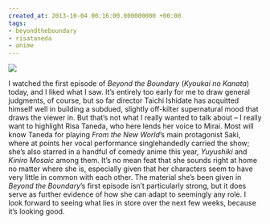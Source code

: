 ```yaml
---
created_at: 2013-10-04 00:16:00.000000000 +00:00
tags:
- beyondtheboundary
- risataneda
- anime
---
```


![](/blog/media/tumblr_inline_mu4adgnzni1qhcb4p.jpg)

I watched the first episode of *Beyond the Boundary* (*Kyoukai no
Kanata*) today, and I liked what I saw. It’s entirely too early for me
to draw general judgments, of course, but so far director Taichi
Ishidate has acquitted himself well in building a subdued, slightly
off-kilter supernatural mood that draws the viewer in. But that’s not
what I really wanted to talk about – I really want to highlight Risa
Taneda, who here lends her voice to Mirai. Most will know Taneda for
playing *From the New World*’s main protagonist Saki, where at points
her vocal performance singlehandedly carried the show; she’s also
starred in a handful of comedy anime this year, *Yuyushiki* and *Kiniro
Mosaic* among them. It’s no mean feat that she sounds right at home no
matter where she is, especially given that her characters seem to have
very little in common with each other. The material she’s been given in
*Beyond the Boundary*’s first episode isn’t particularly strong, but it
does serve as further evidence of how she can adapt to seemingly any
role. I look forward to seeing what lies in store over the next few
weeks, because it’s looking good.
